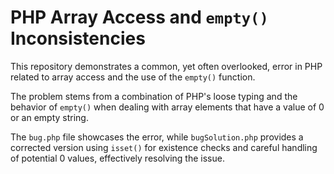 # PHP Array Access and `empty()` Inconsistencies

This repository demonstrates a common, yet often overlooked, error in PHP related to array access and the use of the `empty()` function.

The problem stems from a combination of PHP's loose typing and the behavior of `empty()` when dealing with array elements that have a value of 0 or an empty string. 

The `bug.php` file showcases the error, while `bugSolution.php` provides a corrected version using `isset()` for existence checks and careful handling of potential 0 values, effectively resolving the issue.